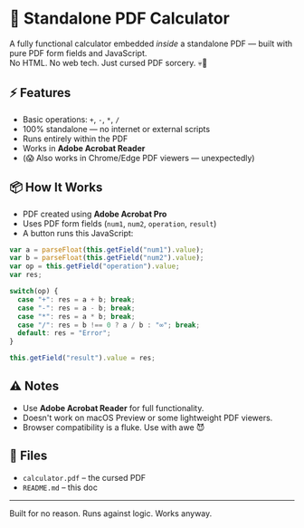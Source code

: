 # 🧮 Standalone PDF Calculator

A fully functional calculator embedded *inside* a standalone PDF — built with pure PDF form fields and JavaScript.  
No HTML. No web tech. Just cursed PDF sorcery. 💀📄

## ⚡ Features
- Basic operations: `+`, `-`, `*`, `/`
- 100% standalone — no internet or external scripts
- Runs entirely within the PDF
- Works in **Adobe Acrobat Reader**
- (😱 Also works in Chrome/Edge PDF viewers — unexpectedly)

## 📦 How It Works
- PDF created using **Adobe Acrobat Pro**
- Uses PDF form fields (`num1`, `num2`, `operation`, `result`)
- A button runs this JavaScript:

```js
var a = parseFloat(this.getField("num1").value);
var b = parseFloat(this.getField("num2").value);
var op = this.getField("operation").value;
var res;

switch(op) {
  case "+": res = a + b; break;
  case "-": res = a - b; break;
  case "*": res = a * b; break;
  case "/": res = b !== 0 ? a / b : "∞"; break;
  default: res = "Error";
}

this.getField("result").value = res;
```

## ⚠️ Notes
- Use **Adobe Acrobat Reader** for full functionality.
- Doesn't work on macOS Preview or some lightweight PDF viewers.
- Browser compatibility is a fluke. Use with awe 😈

## 📁 Files
- `calculator.pdf` – the cursed PDF
- `README.md` – this doc

---

Built for no reason. Runs against logic. Works anyway.
